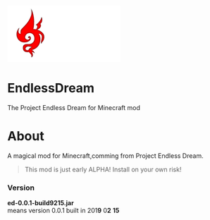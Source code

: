 ![Alt Text](/src/main/resources/assets/endlessdream/logo.png)

# EndlessDream
The Project Endless Dream for Minecraft mod

# About
A magical mod for Minecraft,comming from Project Endless Dream.

> This mod is just early ALPHA! Install on your own risk!

### Version
**ed-0.0.1-build9215.jar**  
means version 0.0.1 built in 201**9** 0**2** **15**
